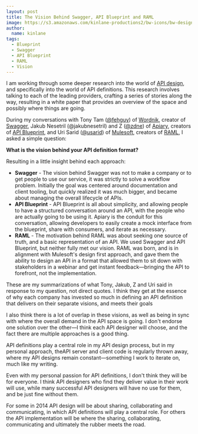 ```yaml
---
layout: post
title: The Vision Behind Swagger, API Blueprint and RAML
image: https://s3.amazonaws.com/kinlane-productions2/bw-icons/bw-design.png
author:
  name: kinlane
tags:
  - Blueprint
  - Swagger
  - API Blueprint
  - RAML
  - Vision
---
```

I am working through some deeper research into the world of [API design](http://design.apievangelist.com), and specifically into the world of API definitions. This research involves talking to each of the leading providers, crafting a series of stories along the way, resulting in a white paper that provides an overview of the space and possibly where things are going.

During my conversations with Tony Tam ([@fehguy](https://twitter.com/fehguy)) of [Wordnik](https://www.wordnik.com/), creator of [Swagger](https://github.com/wordnik/swagger-core), Jakub Nesetril (@jakubnesetril) and Z ([@zdne](https://twitter.com/zdne)) of [Apiary](http://apiary.io/), creators of [API Blueprint](http://apiblueprint.org/), and Uri Sarid ([@usarid](https://twitter.com/usarid)) of [Mulesoft](http://www.mulesoft.com/), creators of [RAML](http://raml.org/), I asked a simple question:

**What is the vision behind your API definition format?**

Resulting in a little insight behind each approach:

*   **Swagger** - The vision behind Swagger was not to make a company or to get people to use our service, it was strictly to solve a workflow problem. Initially the goal was centered around documentation and client tooling, but quickly realized it was much bigger, and became about managing the overall lifecycle of APIs.
*   **API Blueprint** - API Blueprint is all about simplicity, and allowing people to have a structured conversation around an API, with the people who are actually going to be using it. Apiary is the conduit for this conversation, allowing developers to easily create a mock interface from the blueprint, share with consumers, and iterate as necessary.
*   **RAML** - The motivation behind RAML was about seeking one source of truth, and a basic representation of an API. We used Swagger and API Blueprint, but neither fully met our vision. RAML was born, and is in alignment with Mulesoft's design first approach, and gave them the ability to design an API in a format that allowed them to sit down with stakeholders in a webinar and get instant feedback—bringing the API to forefront, not the implementation.

These are my summarizations of what Tony, Jakub, Z and Uri said in response to my question, not direct quotes. I think they get at the essence of why each company has invested so much in defining an API definition that delivers on their separate visions, and meets their goals

I also think there is a lot of overlap in these visions, as well as being in sync with where the overall demand in the API space is going. I don't endorse one solution over the other—I think each API designer will choose, and the fact there are multiple approaches is a good thing.

API definitions play a central role in my API design process, but in my personal approach, theAPI server and client code is regularly thrown away, where my API designs remain constant—something I work to iterate on, much like my writing.

Even with my personal passion for API definitions, I don't think they will be for everyone. I think API designers who find they deliver value in their work will use, while many successful API designers will have no use for them, and be just fine without them.

For some in 2014 API design will be about sharing, collaborating and communicating, in which API definitions will play a central role. For others the API implementation will be where the sharing, collaborating, communicating and ultimately the rubber meets the road.
